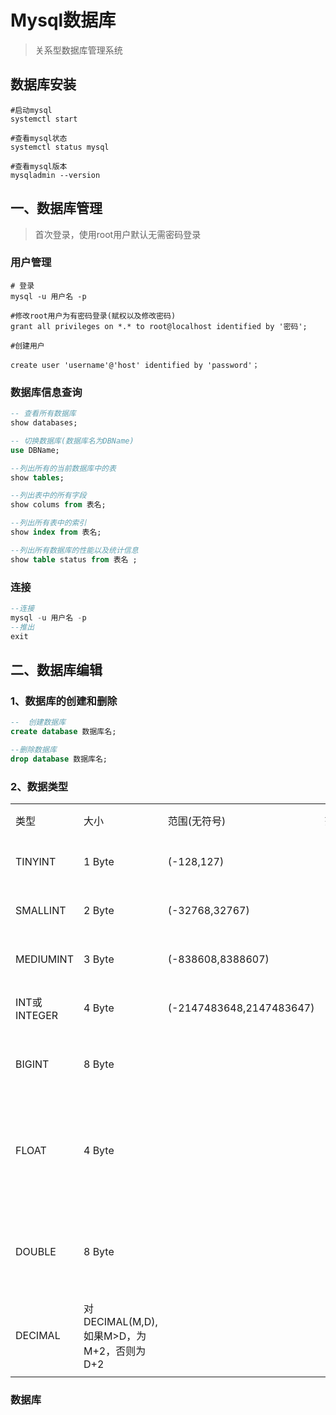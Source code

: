 # Mysql数据库
>关系型数据库管理系统
## 数据库安装
```shell
#启动mysql
systemctl start

#查看mysql状态
systemctl status mysql

#查看mysql版本
mysqladmin --version
```
## 一、数据库管理
>首次登录，使用root用户默认无需密码登录
### 用户管理
```shell
# 登录
mysql -u 用户名 -p

#修改root用户为有密码登录(赋权以及修改密码)
grant all privileges on *.* to root@localhost identified by '密码';

#创建用户

create user 'username'@'host' identified by 'password'；
```
### 数据库信息查询
```sql
-- 查看所有数据库
show databases; 

-- 切换数据库(数据库名为DBName)
use DBName;

--列出所有的当前数据库中的表
show tables;

--列出表中的所有字段
show colums from 表名;

--列出所有表中的索引
show index from 表名;

--列出所有数据库的性能以及统计信息
show table status from 表名 ;
```

### 连接
```sql
--连接
mysql -u 用户名 -p
--推出
exit
```

## 二、数据库编辑
### 1、数据库的创建和删除
```sql
--  创建数据库
create database 数据库名;

--删除数据库
drop database 数据库名;
```
### 2、数据类型
|      |      |      |      |      |
| ---- | ---- | ---- | ---- | ---- |
|  类型 | 大小| 范围(无符号) | 范围(无符号) |用途|
|TINYINT|1 Byte|(-128,127)|(0,255)|小整数|
|SMALLINT|2 Byte|(-32768,32767)|(0,65535)|大整数|
|MEDIUMINT|3 Byte|(-838608,8388607)|(0,16777215)|大整数|
|INT或INTEGER|4 Byte|(-2147483648,2147483647)|(0,4294967295)|大整数|
|BIGINT|8 Byte|||极大整数|
|FLOAT|4 Byte|||单精度浮点类型|
|DOUBLE|8 Byte|||双精度浮点型|
|DECIMAL|对DECIMAL(M,D),如果M>D，为M+2，否则为D+2|||小数值|
||||

### 数据库